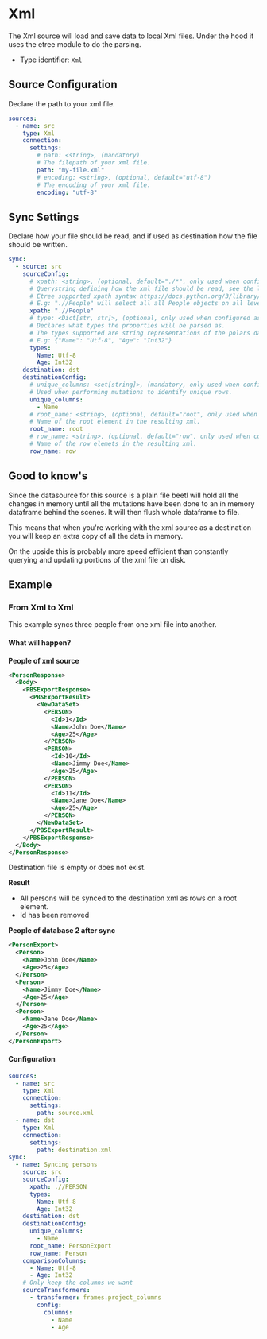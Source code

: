 # Xml
The Xml source will load and save data to local Xml files.
Under the hood it uses the etree module to do the parsing.

- Type identifier: `Xml`

## Source Configuration 
Declare the path to your xml file.
```yaml
sources:
  - name: src
    type: Xml
    connection:
      settings:
        # path: <string>, (mandatory)
        # The filepath of your xml file.
        path: "my-file.xml"
        # encoding: <string>, (optional, default="utf-8")
        # The encoding of your xml file.
        encoding: "utf-8"
```

## Sync Settings
Declare how your file should be read, and if used as destination how the file should be written.
```yaml
sync:
  - source: src
    sourceConfig:
      # xpath: <string>, (optional, default="./*", only used when configured as source)
      # Querystring defining how the xml file should be read, see the link below.
      # Etree supported xpath syntax https://docs.python.org/3/library/xml.etree.elementtree.html#supported-xpath-syntax
      # E.g: ".//People" will select all all People objects on all levels.
      xpath: ".//People"
      # type: <Dict[str, str]>, (optional, only used when configured as source)
      # Declares what types the properties will be parsed as.
      # The types supported are string representations of the polars datatypes, same as used in the rest of the project.
      # E.g: {"Name": "Utf-8", "Age": "Int32"}
      types:
        Name: Utf-8
        Age: Int32
    destination: dst
    destinationConfig:
      # unique_columns: <set[string]>, (mandatory, only used when configured as destination)
      # Used when performing mutations to identify unique rows.
      unique_columns:
        - Name
      # root_name: <string>, (optional, default="root", only used when configured as destination)
      # Name of the root element in the resulting xml.
      root_name: root
      # row_name: <string>, (optional, default="row", only used when configured as destination)
      # Name of the row elemets in the resulting xml.
      row_name: row
```

## Good to know's
Since the datasource for this source is a plain file beetl will hold all the changes in memory until all the mutations have been done to an in memory dataframe behind the scenes. It will then flush whole dataframe to file. 

This means that when you're working with the xml source as a destination you will keep an extra copy of all the data in memory.

On the upside this is probably more speed efficient than constantly querying and updating portions of the xml file on disk.


## Example

### From Xml to Xml
This example syncs three people from one xml file into another.

#### What will happen?
**People of xml source**

```xml
<PersonResponse>
  <Body>
    <PBSExportResponse>
      <PBSExportResult>
        <NewDataSet>
          <PERSON>
            <Id>1</Id>
            <Name>John Doe</Name>
            <Age>25</Age>
          </PERSON>
          <PERSON>
            <Id>10</Id>
            <Name>Jimmy Doe</Name>
            <Age>25</Age>
          </PERSON>
          <PERSON>
            <Id>11</Id>
            <Name>Jane Doe</Name>
            <Age>25</Age>
          </PERSON>
        </NewDataSet>
      </PBSExportResult>
    </PBSExportResponse>
  </Body>
</PersonResponse>
```

Destination file is empty or does not exist.

**Result**
- All persons will be synced to the destination xml as rows on a root element.
- Id has been removed


**People of database 2 after sync**

```xml
<PersonExport>
  <Person>
    <Name>John Doe</Name>
    <Age>25</Age>
  </Person>
  <Person>
    <Name>Jimmy Doe</Name>
    <Age>25</Age>
  </Person>
  <Person>
    <Name>Jane Doe</Name>
    <Age>25</Age>
  </Person>
</PersonExport>
```

#### Configuration

```yaml
sources:
  - name: src
    type: Xml
    connection:
      settings:
        path: source.xml
  - name: dst
    type: Xml
    connection:
      settings:
        path: destination.xml
sync:
  - name: Syncing persons
    source: src
    sourceConfig:
      xpath: .//PERSON
      types:
        Name: Utf-8
        Age: Int32
    destination: dst
    destinationConfig:
      unique_columns:
        - Name
      root_name: PersonExport
      row_name: Person
    comparisonColumns:
      - Name: Utf-8
      - Age: Int32
    # Only keep the columns we want
    sourceTransformers:
      - transformer: frames.project_columns
        config:
          columns:
            - Name
            - Age
```
